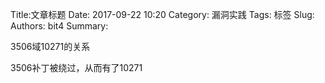Title:文章标题
Date: 2017-09-22 10:20
Category: 漏洞实践
Tags: 标签
Slug: 
Authors: bit4
Summary: 



3506域10271的关系

3506补丁被绕过，从而有了10271